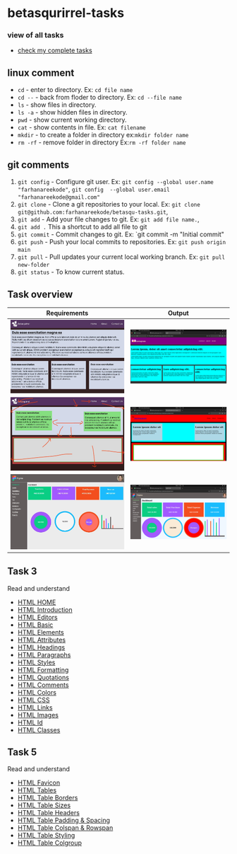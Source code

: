 # betasqurirrel-tasks

### view of all tasks

- [check my complete tasks](https://github.com/farhanareekode/betasqu-tasks/blob/main/index.html)


 
## linux comment

- `cd` - enter to directory. Ex: `cd file name`
- `cd --` - back from floder to directory. Ex: `cd --file name`
- `ls` - show files in directory. 
- `ls -a` - show hidden files in directory.
- `pwd` - show  current working directory.
- `cat` - show contents in file. Ex: `cat filename`
- `mkdir` - to create a folder in directory ex:`mkdir folder name`
- `rm -rf` - remove folder in directory Ex:`rm -rf folder name`

## git comments

1. `git config` - Configure git user. Ex: `git config --global user.name "farhanareekode"`, `git config  --global user.email "farhanareekode@gmail.com"`
2. `git clone` - Clone a  git repositories to your local. Ex: `git clone git@github.com:farhanareekode/betasqu-tasks.git`, 
3. `git add` - Add your file changes to git. Ex: `git add file name.`, 
4. `git add .` This a shortcut to add all file to git
5. `git commit` - Commit changes to git. Ex: `git commit -m "Initial commit"
6. `git push` - Push your local commits to repositories. Ex: `git push origin main`
7. `git pull` - Pull updates your current local working branch. Ex: `git pull new-folder` 
8. `git status` - To know current status.



## Task overview

| Requirements                 | Output                           |
| ---------------------------- | -------------------------------- |
| ![Task 1](images/task-1.jpg) | ![Output 1](images/output-1.png) |
| ![Task 2](images/task-2.jpg) | ![Output 2](images/output-2.png) |
| ![Task 4](images/task-4.jpg) | ![Output 4](images/output-4.png) |

 
 
## Task 3

Read and understand

- [HTML HOME](https://www.w3schools.com/html/default.asp)
- [HTML Introduction](https://www.w3schools.com/html/html_intro.asp)
- [HTML Editors](https://www.w3schools.com/html/html_editors.asp)
- [HTML Basic](https://www.w3schools.com/html/html_basic.asp)
- [HTML Elements](https://www.w3schools.com/html/html_elements.asp)
- [HTML Attributes](https://www.w3schools.com/html/html_attributes.asp)
- [HTML Headings](https://www.w3schools.com/html/html_headings.asp)
- [HTML Paragraphs](https://www.w3schools.com/html/html_paragraphs.asp)
- [HTML Styles](https://www.w3schools.com/html/html_styles.asp)
- [HTML Formatting](https://www.w3schools.com/html/html_formatting.asp)
- [HTML Quotations](https://www.w3schools.com/html/html_quotation_elements.asp)
- [HTML Comments](https://www.w3schools.com/html/html_comments.asp)
- [HTML Colors](https://www.w3schools.com/html/html_colors.asp)
- [HTML CSS](https://www.w3schools.com/html/html_css.asp)
- [HTML Links](https://www.w3schools.com/html/html_links.asp)
- [HTML Images](https://www.w3schools.com/html/html_images.asp)
- [HTML Id](https://www.w3schools.com/html/html_id.asp)
- [HTML Classes](https://www.w3schools.com/html/html_classes.asp)



## Task 5

Read and understand

- [HTML Favicon](https://www.w3schools.com/html/html_favicon.asp)
- [HTML Tables](https://www.w3schools.com/html/html_tables.asp)
- [HTML Table Borders](https://www.w3schools.com/html/html_table_borders.asp)
- [HTML Table Sizes](https://www.w3schools.com/html/html_table_sizes.asp)
- [HTML Table Headers](https://www.w3schools.com/html/html_table_headers.asp)
- [HTML Table Padding & Spacing](https://www.w3schools.com/html/html_table_padding_spacing.asp)
- [HTML Table Colspan & Rowspan](https://www.w3schools.com/html/html_table_colspan_rowspan.asp)
- [HTML Table Styling](https://www.w3schools.com/html/html_table_styling.asp)
- [HTML Table Colgroup](https://www.w3schools.com/html/html_table_colgroup.asp)
